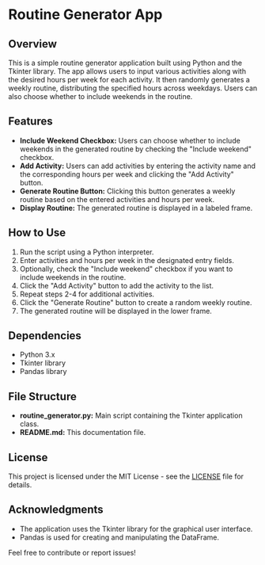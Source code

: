 <!DOCTYPE html>
<html lang="en">

<head>
  <meta charset="UTF-8">
  <meta http-equiv="X-UA-Compatible" content="IE=edge">
  <meta name="viewport" content="width=device-width, initial-scale=1.0">
  <title>Routine Generator App</title>
</head>

<body>

  <h1>Routine Generator App</h1>

  <h2>Overview</h2>
  <p>This is a simple routine generator application built using Python and the Tkinter library. The app allows users to input various activities along with the desired hours per week for each activity. It then randomly generates a weekly routine, distributing the specified hours across weekdays. Users can also choose whether to include weekends in the routine.</p>

  <h2>Features</h2>
  <ul>
    <li><strong>Include Weekend Checkbox:</strong> Users can choose whether to include weekends in the generated routine by checking the "Include weekend" checkbox.</li>
    <li><strong>Add Activity:</strong> Users can add activities by entering the activity name and the corresponding hours per week and clicking the "Add Activity" button.</li>
    <li><strong>Generate Routine Button:</strong> Clicking this button generates a weekly routine based on the entered activities and hours per week.</li>
    <li><strong>Display Routine:</strong> The generated routine is displayed in a labeled frame.</li>
  </ul>

  <h2>How to Use</h2>
  <ol>
    <li>Run the script using a Python interpreter.</li>
    <li>Enter activities and hours per week in the designated entry fields.</li>
    <li>Optionally, check the "Include weekend" checkbox if you want to include weekends in the routine.</li>
    <li>Click the "Add Activity" button to add the activity to the list.</li>
    <li>Repeat steps 2-4 for additional activities.</li>
    <li>Click the "Generate Routine" button to create a random weekly routine.</li>
    <li>The generated routine will be displayed in the lower frame.</li>
  </ol>

  <h2>Dependencies</h2>
  <ul>
    <li>Python 3.x</li>
    <li>Tkinter library</li>
    <li>Pandas library</li>
  </ul>

  <h2>File Structure</h2>
  <ul>
    <li><strong>routine_generator.py:</strong> Main script containing the Tkinter application class.</li>
    <li><strong>README.md:</strong> This documentation file.</li>
  </ul>

  <h2>License</h2>
  <p>This project is licensed under the MIT License - see the <a href="LICENSE">LICENSE</a> file for details.</p>

  <h2>Acknowledgments</h2>
  <ul>
    <li>The application uses the Tkinter library for the graphical user interface.</li>
    <li>Pandas is used for creating and manipulating the DataFrame.</li>
  </ul>

  <p>Feel free to contribute or report issues!</p>

</body>

</html>
